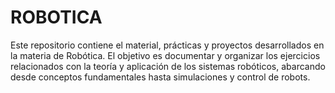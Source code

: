 # ROBOTICA
Este repositorio contiene el material, prácticas y proyectos desarrollados en la materia de Robótica. El objetivo es documentar y organizar los ejercicios relacionados con la teoría y aplicación de los sistemas robóticos, abarcando desde conceptos fundamentales hasta simulaciones y control de robots.
